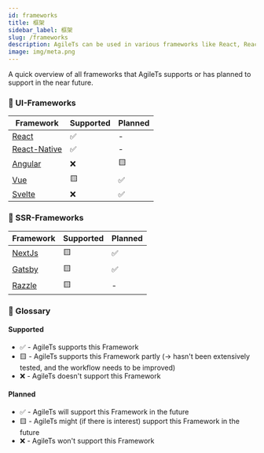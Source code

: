 ```yaml
---
id: frameworks
title: 框架
sidebar_label: 框架
slug: /frameworks
description: AgileTs can be used in various frameworks like React, React-Native, Vue, ..
image: img/meta.png
---
```


A quick overview of all frameworks that AgileTs supports
or has planned to support in the near future.

### 👾 UI-Frameworks

| Framework                                | Supported | Planned |
|------------------------------------------|-----------|---------|
| [React](https://reactjs.org)             | ✅        | -       |
| [React-Native](https://reactnative.dev/) | ✅        | -       |
| [Angular](https://angular.io/)           | ❌        | 🟨      |
| [Vue](https://vuejs.org/)                | 🟨       | ✅       |
| [Svelte](https://svelte.dev/)            | ❌        | ✅       |

### 🤖 SSR-Frameworks

| Framework                           | Supported | Planned |
|-------------------------------------|-----------|---------|
| [NextJs](https://nextjs.org/)       | 🟨        | ✅      |
| [Gatsby](https://www.gatsbyjs.com/) | 🟨        | ✅      |
| [Razzle](https://razzlejs.org/)     | 🟨        | -       |

### 📕 Glossary

#### Supported
- ✅ - AgileTs supports this Framework
- 🟨 - AgileTs supports this Framework partly (-> hasn't been extensively tested, and the workflow needs to be improved)
- ❌ - AgileTs doesn't support this Framework

#### Planned
- ✅ - AgileTs will support this Framework in the future
- 🟨 - AgileTs might (if there is interest) support this Framework in the future
- ❌ - AgileTs won't support this Framework
